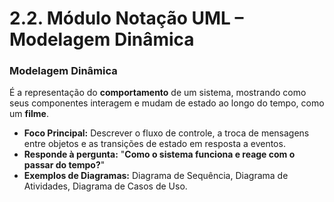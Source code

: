 # 2.2. Módulo Notação UML – Modelagem Dinâmica

### Modelagem Dinâmica

É a representação do **comportamento** de um sistema, mostrando como seus componentes interagem e mudam de estado ao longo do tempo, como um **filme**.

* **Foco Principal:** Descrever o fluxo de controle, a troca de mensagens entre objetos e as transições de estado em resposta a eventos.
* **Responde à pergunta:** "**Como o sistema funciona e reage com o passar do tempo?**"
* **Exemplos de Diagramas:** Diagrama de Sequência, Diagrama de Atividades, Diagrama de Casos de Uso.
